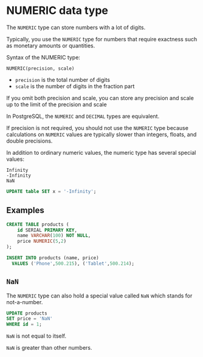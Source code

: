 # NUMERIC data type

The `NUMERIC` type can store numbers with a lot of digits.

Typically, you use the `NUMERIC` type for numbers that require exactness such as monetary amounts or quantities.

Syntax of the NUMERIC type:

```
NUMERIC(precision, scale)
```

- `precision` is the total number of digits
- `scale` is the number of digits in the fraction part

If you omit both precision and scale, you can store any precision and scale up to the limit of the precision and scale 

In PostgreSQL, the `NUMERIC` and `DECIMAL` types are equivalent.

If precision is not required, you should not use the `NUMERIC` type because calculations on `NUMERIC` values are typically slower than integers, floats, and double precisions.

In addition to ordinary numeric values, the numeric type has several special values:

```
Infinity
-Infinity
NaN
```

```sql
UPDATE table SET x = '-Infinity';
```

## Examples

```sql
CREATE TABLE products (
    id SERIAL PRIMARY KEY,
    name VARCHAR(100) NOT NULL,
    price NUMERIC(5,2)
);
```

```sql
INSERT INTO products (name, price)
  VALUES ('Phone',500.215), ('Tablet',500.214);
```


## `NaN`

The `NUMERIC` type can also hold a special value called `NaN` which stands for not-a-number.

```sql
UPDATE products
SET price = 'NaN'
WHERE id = 1;
```

`NaN` is not equal to itself.

`NaN` is greater than other numbers.
